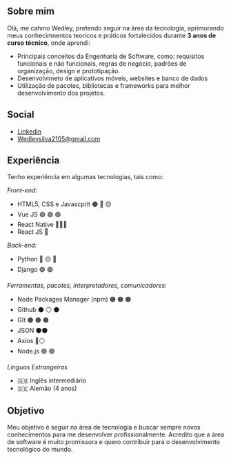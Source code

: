 ## Sobre mim 

Olá, me cahmo Wedley, pretendo seguir na área da tecnologia, aprimorando meus conhecimnentos teoricos e práticos fortalecidos durante  **3 anos de curso técnico**, onde aprendi: 

- Principais conceitos da Engenharia de Software, como: requisitos funcionais e não funcionais, regras de negócio, padrões de organização, design e prototipação.
- Desenvolvimeto de aplicativos móveis, websites e banco de dados
- Utilização de pacotes, bibliotecas e frameworks para melhor desenvolvimento dos projetos.

## Social 
- [Linkedin](https://www.linkedin.com/in/wedley-silva-809104247/)
- Wedleysilva2105@gmail.com

## Experiência 
Tenho experiência em algumas tecnologias, tais como:

*Front-end:*
- HTML5, CSS e Javascprit 🟠 🔵 🟡
- Vue JS 🟢 🟢 🟢
- React Native 🔵🔵🔵 
- React JS 🔵

*Back-end:*
- Python 🔵 🟡 🔵
- Django 🟢 🟢

*Ferramentas, pacotes, interpretadores, comunicadores:*
- Node Packages Manager (npm) 🟠 🟠 🟠
- Github ⚫ ⚪ ⚫
- GIt 🟠 🟠 🟠
- JSON ⚫⚫
- Axios 🔵⚪
- Node.js 🟢 🟢

*Linguas Estrangeiras*
- 🇬🇧 Inglês intermediário
- 🇩🇪 Alemão (4 anos)

## Objetivo 

Meu objetivo é seguir na área de tecnologia e buscar sempre novos conhecimentos para me desenvolver profissionalmente. Acredito que a área de software é muito promissora e quero contribuir para o desenvolvimento tecnológico do mundo.

